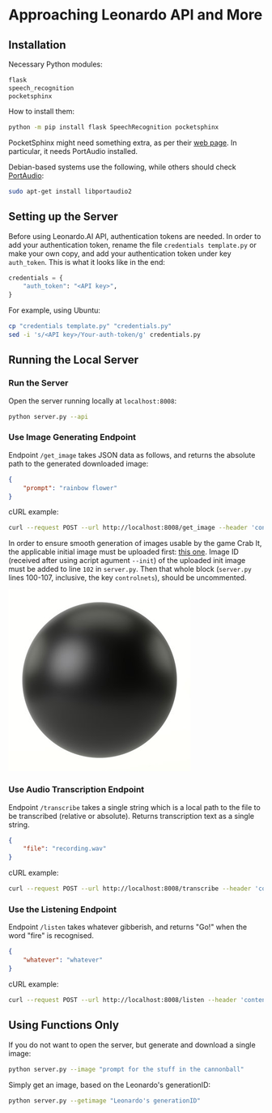 # Approaching Leonardo API and More

## Installation

Necessary Python modules:

```text
flask
speech_recognition
pocketsphinx
```

How to install them:

```bash
python -m pip install flask SpeechRecognition pocketsphinx
```

PocketSphinx might need something extra, as per their [web page](https://pypi.org/project/pocketsphinx/). In particular, it needs PortAudio installed.

Debian-based systems use the following, while others should check [PortAudio](http://www.portaudio.com/):

```bash
sudo apt-get install libportaudio2
```

## Setting up the Server

Before using Leonardo.AI API, authentication tokens are needed. In order to add your authentication token, rename the file `credentials template.py` or make your own copy, and add your authentication token under key `auth_token`. This is what it looks like in the end:

```python
credentials = {
    "auth_token": "<API key>",
}
```

For example, using Ubuntu:
```bash
cp "credentials template.py" "credentials.py"
sed -i 's/<API key>/Your-auth-token/g' credentials.py
```

## Running the Local Server

### Run the Server

Open the server running locally at `localhost:8008`:

```bash
python server.py --api
```

### Use Image Generating Endpoint

Endpoint `/get_image` takes JSON data as follows, and returns the absolute path to the generated downloaded image:

```json
{
    "prompt": "rainbow flower"
}
```

cURL example:

```bash
curl --request POST --url http://localhost:8008/get_image --header 'content-type: application/json' --data '{"prompt": "furry lobster"}'
```

In order to ensure smooth generation of images usable by the game Crab It, the applicable initial image must be uploaded first: [this one](init_image.jpg). Image ID (received after using acript agument `--init`) of the uploaded init image must be added to line `102` in `server.py`. Then that whole block (`server.py` lines 100-107, inclusive, the key `controlnets`), should be uncommented.

![alt text](init_image.jpg)

### Use Audio Transcription Endpoint

Endpoint `/transcribe` takes a single string which is a local path to the file to be transcribed (relative or absolute). Returns transcription text as a single string.

```json
{
    "file": "recording.wav"
}
```

cURL example:

```bash
curl --request POST --url http://localhost:8008/transcribe --header 'content-type: application/json' --data '{"file": "recording.wav"}'
```

### Use the Listening Endpoint

Endpoint `/listen` takes whatever gibberish, and returns "Go!" when the word "fire" is recognised.

```json
{
    "whatever": "whatever"
}
```

cURL example:

```bash
curl --request POST --url http://localhost:8008/listen --header 'content-type: application/json' --data '{"name": "Nemo"}'
```

## Using Functions Only

If you do not want to open the server, but generate and download a single image:

```bash
python server.py --image "prompt for the stuff in the cannonball"
```

Simply get an image, based on the Leonardo's generationID:

```bash
python server.py --getimage "Leonardo's generationID"
```

